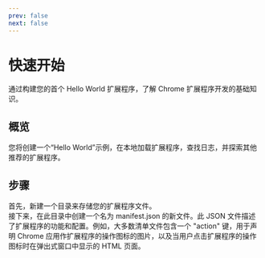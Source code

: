 ```yaml
---
prev: false
next: false
---
```


# 快速开始
通过构建您的首个 Hello World 扩展程序，了解 Chrome 扩展程序开发的基础知识。
## 概览
您将创建一个“Hello World”示例，在本地加载扩展程序，查找日志，并探索其他推荐的扩展程序。
## 步骤
首先，新建一个目录来存储您的扩展程序文件。<br>
接下来，在此目录中创建一个名为 manifest.json 的新文件。此 JSON 文件描述了扩展程序的功能和配置。例如，大多数清单文件包含一个 "action" 键，用于声明 Chrome 应用作扩展程序的操作图标的图片，以及当用户点击扩展程序的操作图标时在弹出式窗口中显示的 HTML 页面。